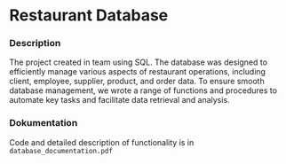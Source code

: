 # Restaurant Database 

### Description
The project created in team using SQL. The database was designed to efficiently manage various aspects of restaurant operations, including client, employee, supplier, product, and order data. To ensure smooth database management, we wrote a range of functions and procedures to automate key tasks and facilitate data retrieval and analysis.

### Dokumentation
Code and detailed description of functionality is in `database_documentation.pdf`
